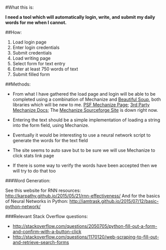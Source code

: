 #What this is:

__I need a tool which will automatically login, write, and submit my daily words for me when I cannot.__

##How:

1. Load login page
2. Enter login credentials
3. Submit credentials 
4. Load writing page
5. Select form for text entry
6. Enter at least 750 words of text
7. Submit filled form

##Methods:

* From what I have gathered the load page and login will be able to be completed using a combination of Mechanize and [Beautiful Soup](http://www.crummy.com/software/BeautifulSoup/bs4/doc/), both libraries which will be new to me. [PSF Mechanize Page](https://pypi.python.org/pypi/mechanize/); [3rd Party Mechanize Docs](joesourcecode.com/Documentation/mechanize0.2.5/); The [Mechanize Sourceforge Site](http://wwwsearch.sourceforge.net/mechanize/) is down right now. 

* Entering the text should be a simple implementation of loading a string into the form field, using Mechanize. 

* Eventually it would be interesting to use a neural network script to generate the words for the text field

* The site seems to auto save but to be sure we will use Mechanize to click stats link page

* If there is some way to verify the words have been accepted then we will try to do that too

###Word Generation:

See this website for RNN resources: http://karpathy.github.io/2015/05/21/rnn-effectiveness/
And for the basics of Neural Networks in Python: http://iamtrask.github.io/2015/07/12/basic-python-network/

###Relevant Stack Overflow questions:
* http://stackoverflow.com/questions/2050705/python-fill-out-a-form-and-confirm-with-a-button-click
* http://stackoverflow.com/questions/1170120/web-scraping-to-fill-out-and-retrieve-search-forms 
